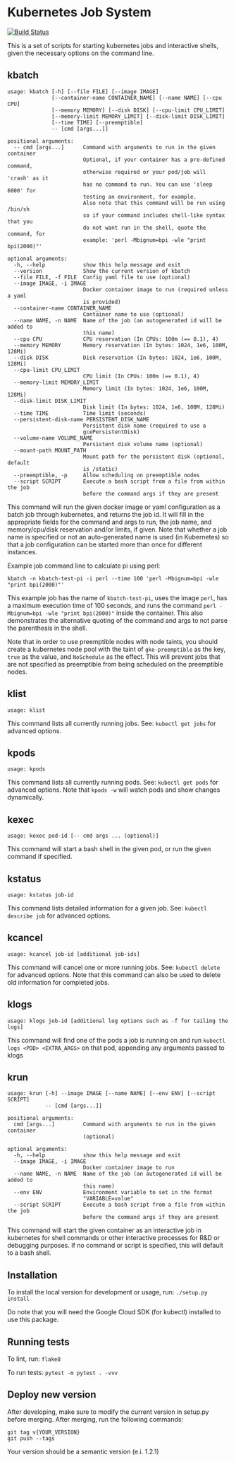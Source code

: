 # Kubernetes Job System
[![Build Status](https://travis-ci.com/freenome/k8s-jobs.svg?token=qCtry4yPNxqPJJfHHJDV&branch=master)](https://travis-ci.com/freenome/k8s-jobs)

This is a set of scripts for starting kubernetes jobs and interactive shells, given the necessary options
on the command line.

## kbatch
```
usage: kbatch [-h] [--file FILE] [--image IMAGE]
              [--container-name CONTAINER_NAME] [--name NAME] [--cpu CPU]
              [--memory MEMORY] [--disk DISK] [--cpu-limit CPU_LIMIT]
              [--memory-limit MEMORY_LIMIT] [--disk-limit DISK_LIMIT]
              [--time TIME] [--preemptible]
              -- [cmd [args...]]

positional arguments:
  -- cmd [args...]      Command with arguments to run in the given container
                        Optional, if your container has a pre-defined command,
                        otherwise required or your pod/job will 'crash' as it
                        has no command to run. You can use 'sleep 6000' for
                        testing an environment, for example.
                        Also note that this command will be run using /bin/sh
                        so if your command includes shell-like syntax that you
                        do not want run in the shell, quote the command, for
                        example: 'perl -Mbignum=bpi -wle "print bpi(2000)"'

optional arguments:
  -h, --help            show this help message and exit
  --version             Show the current version of kbatch
  --file FILE, -f FILE  Config yaml file to use (optional)
  --image IMAGE, -i IMAGE
                        Docker container image to run (required unless a yaml
                        is provided)
  --container-name CONTAINER_NAME
                        Container name to use (optional)
  --name NAME, -n NAME  Name of the job (an autogenerated id will be added to
                        this name)
  --cpu CPU             CPU reservation (In CPUs: 100m (== 0.1), 4)
  --memory MEMORY       Memory reservation (In bytes: 1024, 1e6, 100M, 128Mi)
  --disk DISK           Disk reservation (In bytes: 1024, 1e6, 100M, 128Mi)
  --cpu-limit CPU_LIMIT
                        CPU limit (In CPUs: 100m (== 0.1), 4)
  --memory-limit MEMORY_LIMIT
                        Memory limit (In bytes: 1024, 1e6, 100M, 128Mi)
  --disk-limit DISK_LIMIT
                        Disk limit (In bytes: 1024, 1e6, 100M, 128Mi)
  --time TIME           Time limit (seconds)
  --persistent-disk-name PERSISTENT_DISK_NAME
                        Persistent disk name (required to use a
                        gcePersistentDisk)
  --volume-name VOLUME_NAME
                        Persistent disk volume name (optional)
  --mount-path MOUNT_PATH
                        Mount path for the persistent disk (optional, default
                        is /static)
  --preemptible, -p     Allow scheduling on preemptible nodes
  --script SCRIPT       Execute a bash script from a file from within the job
                        before the command args if they are present
```

This command will run the given docker image or yaml configuration as a batch job through kubernetes,
and returns the job id. It will fill in the appropriate fields for the command and args to run, the job name, and
memory/cpu/disk reservation and/or limits, if given. Note that whether a job name is specified or not an
auto-generated name is used (in Kubernetes) so that a job configuration can be started more than once for
different instances.

Example job command line to calculate pi using perl:

`kbatch -n kbatch-test-pi -i perl --time 100 'perl -Mbignum=bpi -wle "print bpi(2000)"'`

This example job has the name of `kbatch-test-pi`, uses the image `perl`, has a maximum execution time of 100 seconds,
and runs the command `perl -Mbignum=bpi -wle "print bpi(2000)"` inside the container. This also demonstrates the
alternative quoting of the command and args to not parse the parenthesis in the shell.

Note that in order to use preemptible nodes with node taints, you should create a kubernetes node pool with the taint
of `gke-preemptible` as the key, `true` as the value, and `NoSchedule` as the effect. This will prevent jobs that are
not specified as preemptible from being scheduled on the preemptible nodes.

## klist
`usage: klist`

This command lists all currently running jobs. See: `kubectl get jobs` for advanced options.

## kpods
`usage: kpods`

This command lists all currently running pods. See: `kubectl get pods` for advanced options. Note that `kpods -w` will
watch pods and show changes dynamically.

## kexec
`usage: kexec pod-id [-- cmd args ... (optional)]`

This command will start a bash shell in the given pod, or run the given command if specified.

## kstatus
`usage: kstatus job-id`

This command lists detailed information for a given job. See: `kubectl describe job` for advanced options.

## kcancel
`usage: kcancel job-id [additional job-ids]`

This command will cancel one or more running jobs. See: `kubectl delete` for advanced options.
Note that this command can also be used to delete old information for completed jobs.

## klogs
`usage: klogs job-id [additional log options such as -f for tailing the logs]`

This command will find one of the pods a job is running on and run `kubectl logs <POD> <EXTRA_ARGS>` on that pod,
appending any arguments passed to klogs


## krun
```
usage: krun [-h] --image IMAGE [--name NAME] [--env ENV] [--script SCRIPT]
            -- [cmd [args...]]

positional arguments:
  cmd [args...]         Command with arguments to run in the given container
                        (optional)

optional arguments:
  -h, --help            show this help message and exit
  --image IMAGE, -i IMAGE
                        Docker container image to run
  --name NAME, -n NAME  Name of the job (an autogenerated id will be added to
                        this name)
  --env ENV             Environment variable to set in the format
                        "VARIABLE=value"
  --script SCRIPT       Execute a bash script from a file from within the job
                        before the command args if they are present
```

This command will start the given container as an interactive job in kubernetes for shell commands or other interactive
processes for R&D or debugging purposes. If no command or script is specified, this will default to a bash shell.

## Installation
To install the local version for development or usage, run:
`./setup.py install`

Do note that you will need the Google Cloud SDK (for kubectl) installed to use this package.

## Running tests
To lint, run:
`flake8`

To run tests:
`pytest -m pytest . -vvv`

## Deploy new version
After developing, make sure to modify the current version in setup.py before merging.
After merging, run the following commands:
```
git tag v{YOUR_VERSION}
git push --tags
```
Your version should be a semantic version (e.i. 1.2.1)
